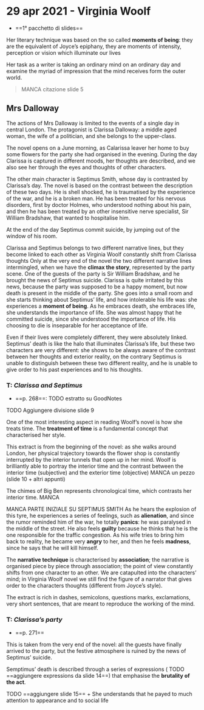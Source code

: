 # 29 apr 2021 - Virginia Woolf
- ==1° pacchetto di slides==

Her literary technique was based on the so called **moments of being**: they are the equivalent of Joyce’s epiphany, they are moments of intensity, perception or vision which illuminate our lives

Her task as a writer is taking an ordinary mind on an ordinary day and examine the myriad of impression that the mind receives form the outer world.
> MANCA citazione slide 5

## Mrs Dalloway
The actions of Mrs Dalloway is limited to the events of a single day in central London. The protagonist is Clarissa Dalloway: a middle aged woman, the wife of a politician, and she belongs to the upper-class.

The novel opens on a June morning, as Calarissa leaver her home to buy some flowers for the party she had organised in the evening.
During the day Clarissa is captured in different moods, her thoughts are described, and we also see her through the eyes and thoughts of other characters.

The other main character is Septimus Smith, whose day is contrasted by Clarissa’s day. The novel is based on the contrast between the description of these two days.
He is shell shocked, he is traumatised by the experience of the war, and he is a broken man.
He has been treated for his nervous disorders, first by doctor Holmes, who understood nothing about his pain, and then he has been treated by an other insensitive nerve specialist, Sir William Bradshaw, that wanted to hospitalise him.

At the end of the day Septimus commit suicide, by jumping out of the window of his room.

Clarissa and Septimus belongs to two different narrative lines, but they become linked to each other as Virginia Woolf constantly shift from Clarissa thoughts
Only at the very end of the novel the two different narrative lines intermingled, when we have the **climax the story**, represented by the party scene.
One of the guests of the party is Sir William Bradshaw, and he brought the news of Septimus suicide. Clarissa is quite irritated by this news, because the party was supposed to be a happy moment, but now death is present in the middle of the party.
She goes into a small room and she starts thinking about Septimus’ life, and how intolerable his life was: she experiences a **moment of being**. As he embraces death, she embraces life, she understands the importance of life.
She was almost happy that he committed suicide, since she understood the importance of life. His choosing to die is inseparable for her acceptance of life.

Even if their lives were completely different, they were absolutely linked. Septimus’ death is like the halo that illuminates Clarissa’s life, but these two characters are very different: she shows to be always aware of the contrast between her thoughts and exterior reality, on the contrary Septimus is unable to distinguish between these two different reality, and he is unable to give order to his past experiences and to his thoughts.

### T: *Clarissa and Septimus*
- ==p. 268==: TODO estratto su GoodNotes

TODO Aggiungere divisione slide 9

One of the most interesting aspect in reading Woolf’s novel is how she treats time. The **treatment of time** is a fundamental concept that characterised her style.

This extract is from the beginning of the novel: as she walks around London, her physical trajectory towards the flower shop is constantly interrupted by the interior tunnels that open up in her mind. Woolf is brilliantly able to portray the interior time and the contrast between the interior time (subjective) and the exterior time (objective)
MANCA un pezzo (slide 10 + altri appunti)

The chimes of Big Ben represents chronological time, which contrasts her interior time. MANCA

MANCA PARTE INIZIALE SU SEPTIMUS SMITH
As he hears the explosion of this tyre, he experiences a series of feelings, such as **alienation**, and since the rumor reminded him of the war, he totally **panics**: he was paralysed in the middle of the street.
He also feels **guilty** because he thinks that he is the one responsible for the traffic congestion.
As his wife tries to bring him back to reality, he became very **angry** to her, and then he feels **madness**, since he says that he will kill himself.

The **narrative technique** is characterised by **association**; the narrative is organised piece by piece through association; the point of view constantly shifts from one character to an other.
We are catapulted into the characters’ mind; in Virginia Woolf novel we still find the figure of a narrator that gives order to the characters thoughts (different from Joyce’s style).

The extract is rich in dashes, semicolons, questions marks, exclamations, very short sentences, that are meant to reproduce the working of the mind.

### T: *Clarissa’s party*
- ==p. 271==

This is taken from the very end of the novel: all the guests have finally arrived to the party, but the festive atmosphere is ruined by the news of Septimus’ suicide.

Semptimus’ death is described through a series of expressions ( TODO ==aggiungere expressions da slide 14==) that emphasise the **brutality of the act**.

TODO ==aggiungere slide 15== + She understands that he payed to much attention to appearance and to social life